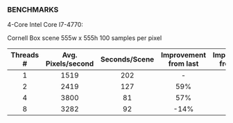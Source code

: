 ### BENCHMARKS
4-Core Intel Core I7-4770:

Cornell Box scene 555w x 555h 100 samples per pixel

| Threads # | Avg. Pixels/second | Seconds/Scene |  Improvement from last  |Improvement from first      |
|:-:|:----:|:---:|:----:|:----:|
| 1 | 1519 | 202 |   -  |   -   |
| 2 | 2419 | 127 |  59% |  59% |
| 4 | 3800 |  81 |  57% | 150% |
| 8 | 3282 |  92 | -14% | 116% |